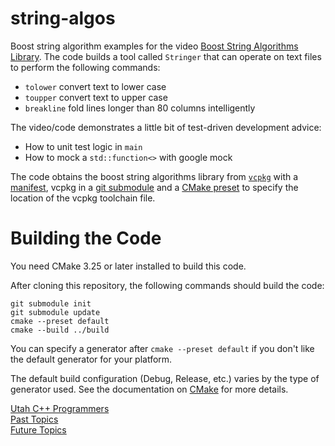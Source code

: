 # string-algos
Boost string algorithm examples for the video [Boost String Algorithms Library](https://www.youtube.com/watch?v=23eXt2EuMLM).
The code builds a tool called `Stringer` that can operate on text files to perform the following commands:
- `tolower` convert text to lower case
- `toupper` convert text to upper case
- `breakline` fold lines longer than 80 columns intelligently

The video/code demonstrates a little bit of test-driven development advice:
- How to unit test logic in `main`
- How to mock a `std::function<>` with google mock

The code obtains the boost string algorithms library from [`vcpkg`](https://vcpkg.io/en/) with a [manifest](https://learn.microsoft.com/en-us/vcpkg/concepts/manifest-mode),
vcpkg in a [git submodule](https://git-scm.com/docs/git-submodule) and a [CMake preset](https://cmake.org/cmake/help/latest/manual/cmake-presets.7.html) to specify
the location of the vcpkg toolchain file.

# Building the Code

You need CMake 3.25 or later installed to build this code.

After cloning this repository, the following commands should build the code:

```
git submodule init
git submodule update
cmake --preset default
cmake --build ../build
```

You can specify a generator after `cmake --preset default` if you don't like the default generator for your platform.

The default build configuration (Debug, Release, etc.) varies by the type of generator used.
See the documentation on [CMake](https://cmake.org) for more details.

[Utah C++ Programmers](https://meetup.com/utah-cpp-programmers)\
[Past Topics](https://utahcpp.wordpress.com/past-meeting-topics/)\
[Future Topics](https://utahcpp.wordpress.com/future-meeting-topics/)

